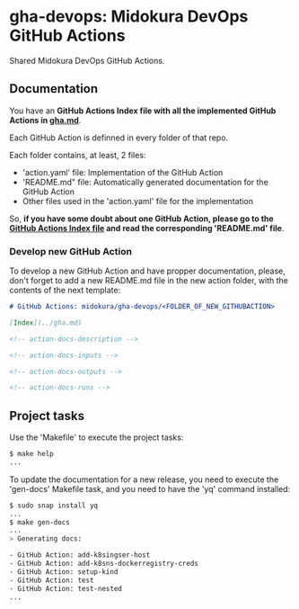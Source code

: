 # gha-devops: Midokura DevOps GitHub Actions

Shared Midokura DevOps GitHub Actions.

## Documentation

You have an **GitHub Actions Index file with all the implemented GitHub Actions in [gha.md](./gha.md)**.

Each GitHub Action is definned in every folder of that repo.

Each folder contains, at least, 2 files:

- 'action.yaml' file: Implementation of the GitHub Action
- 'README.md" file: Automatically generated documentation for the GitHub Action
- Other files used in the 'action.yaml' file for the implementation

So, **if you have some doubt about one GitHub Action, please go to the [GitHub Actions Index file](./gha.md) and read the corresponding 'README.md' file**.

### Develop new GitHub Action

To develop a new GitHub Action and have propper documentation, please, don't forget to add a new README.md file in the new action folder, with the contents of the next template:

```md
# GitHub Actions: midokura/gha-devops/<FOLDER_OF_NEW_GITHUBACTION>

[Index](../gha.md)

<!-- action-docs-description -->

<!-- action-docs-inputs -->

<!-- action-docs-outputs -->

<!-- action-docs-runs -->
```

## Project tasks

Use the 'Makefile' to execute the project tasks:

```bash
$ make help
...
```

To update the documentation for a new release, you need to execute the 'gen-docs' Makefile task, and you need to have the 'yq' command installed:

```bash
$ sudo snap install yq
...
$ make gen-docs
...
> Generating docs:

- GitHub Action: add-k8singser-host
- GitHub Action: add-k8sns-dockerregistry-creds
- GitHub Action: setup-kind
- GitHub Action: test
- GitHub Action: test-nested
...
```
